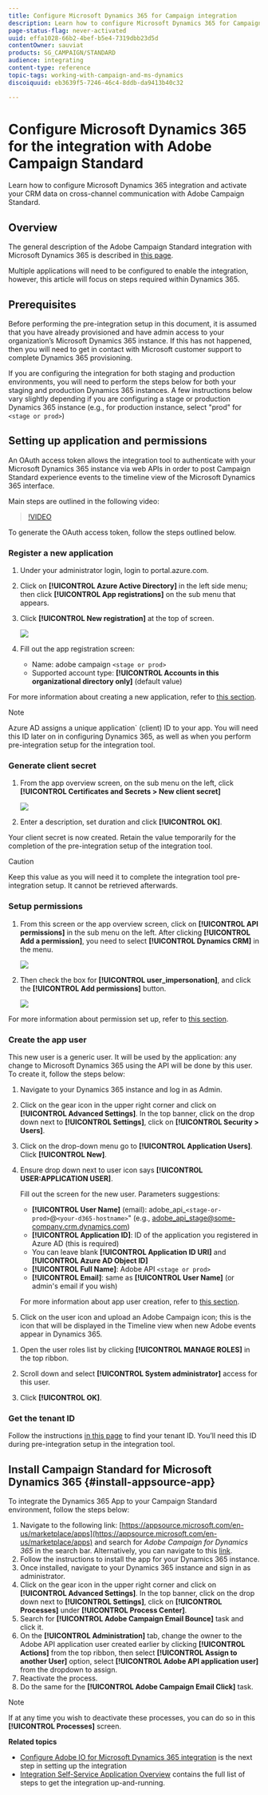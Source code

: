 ```yaml
---
title: Configure Microsoft Dynamics 365 for Campaign integration
description: Learn how to configure Microsoft Dynamics 365 for Campaign integration.
page-status-flag: never-activated
uuid: effa1028-66b2-4bef-b5e4-7319dbb23d5d
contentOwner: sauviat
products: SG_CAMPAIGN/STANDARD
audience: integrating
content-type: reference
topic-tags: working-with-campaign-and-ms-dynamics
discoiquuid: eb3639f5-7246-46c4-8ddb-da9413b40c32

---
```


# Configure Microsoft Dynamics 365 for the integration with Adobe Campaign Standard

Learn how to configure Microsoft Dynamics 365 integration and activate your CRM data on cross-channel communication with Adobe Campaign Standard.

## Overview

The general description of the Adobe Campaign Standard integration with Microsoft Dynamics 365 is described in [this page](../../integrating/using/d365-acs-get-started.md).

Multiple applications will need to be configured to enable the integration, however, this article will focus on steps required within Dynamics 365.  

## Prerequisites

Before performing the pre-integration setup in this document, it is assumed that you have already provisioned and have admin access to your organization’s Microsoft Dynamics 365 instance.  If this has not happened, then you will need to get in contact with Microsoft customer support to complete Dynamics 365 provisioning.

If you are configuring the integration for both staging and production environments, you will need to perform the steps below for both your staging and production Dynamics 365 instances. A few instructions below vary slightly depending if you are configuring a stage or production Dynamics 365 instance (e.g., for production instance, select "prod" for `<stage or prod>`)

## Setting up application and permissions

An OAuth access token allows the integration tool to authenticate with your Microsoft Dynamics 365 instance via web APIs in order to post Campaign Standard experience events to the timeline view of the Microsoft Dynamics 365 interface. 

Main steps are outlined in the following video:

>[!VIDEO](https://video.tv.adobe.com/v/27637)

To generate the OAuth access token, follow the steps outlined below.

### Register a new application

1. Under your administrator login, login to portal.azure.com.  

1. Click on **[!UICONTROL Azure Active Directory]** in the left side menu; then click **[!UICONTROL App registrations]** on the sub menu that appears. 

1. Click **[!UICONTROL New registration]** at the top of screen.

    ![](assets/do-not-localize/MSdynACSIntegration-7.png)

1. Fill out the app registration screen:

    * Name: adobe campaign `<stage or prod>` 
    * Supported account type: **[!UICONTROL Accounts in this organizational directory only]** (default value)

 For more information about creating a new application, refer to [this section](https://docs.microsoft.com/en-us/azure/active-directory/develop/quickstart-register-app).

>[!NOTE]
>
>Azure AD assigns a unique application` (client) ID to your app. You will need this ID later on in configuring Dynamics 365, as well as when you perform pre-integration setup for the integration tool.

### Generate client secret

1. From the app overview screen, on the sub menu on the left, click **[!UICONTROL Certificates and Secrets > New client secret]**

    ![](assets/do-not-localize/MSdynACSIntegration-8.png)

1. Enter a description, set duration and click **[!UICONTROL OK]**.

Your client secret is now created. Retain the value temporarily for the completion of the pre-integration setup of the integration tool.

>[!CAUTION]
>
>Keep this value as you will need it to complete the integration tool pre-integration setup. It cannot be retrieved afterwards.


### Setup permissions

1. From this screen or the app overview screen, click on **[!UICONTROL API permissions]** in the sub menu on the left.  After clicking **[!UICONTROL Add a permission]**,  you need to select **[!UICONTROL Dynamics CRM]** in the menu.

    ![](assets/do-not-localize/MSdynACSIntegration-9.png)

1. Then check the box for **[!UICONTROL user_impersonation]**, and click the **[!UICONTROL Add permissions]** button.

    ![](assets/do-not-localize/MSdynACSIntegration-10.png)

For more information about permission set up, refer to [this section](https://docs.microsoft.com/en-us/azure/active-directory/develop/quickstart-configure-app-access-web-apis#add-permissions-to-access-web-apis).

### Create the app user

This new user is a generic user. It will be used by the application: any change to Microsoft Dynamics 365 using the API will be done by this user. To create it, follow the steps below:

1. Navigate to your Dynamics 365 instance and log in as Admin.

1. Click on the gear icon in the upper right corner and click on **[!UICONTROL Advanced Settings]**. In the top banner, click on the drop down next to **[!UICONTROL Settings]**, click on **[!UICONTROL Security > Users]**.

1. Click on the drop-down menu go to **[!UICONTROL Application Users]**. Click **[!UICONTROL New]**.

1. Ensure drop down next to user icon says **[!UICONTROL USER:APPLICATION USER]**.

    Fill out the screen for the new user.  Parameters suggestions:

    * **[!UICONTROL User Name]** (email): adobe_api_`<stage-or-prod>`@`<your-d365-hostname>`" (e.g., adobe_api_stage@some-company.crm.dynamics.com)
    * **[!UICONTROL Application ID]**: ID of the application you registered in Azure AD (this is required)
    * You can leave blank **[!UICONTROL Application ID URI]** and **[!UICONTROL Azure AD Object ID]**
    * **[!UICONTROL Full Name]**: Adobe API `<stage or prod>` 
    * **[!UICONTROL Email]**: same as **[!UICONTROL User Name]** (or admin's email if you wish)

    For more information about app user creation, refer to [this section](https://docs.microsoft.com/en-gb/power-platform/admin/create-users-assign-online-security-roles#create-an-application-user).

1. Click on the user icon and upload an Adobe Campaign icon; this is the icon that will be displayed in the Timeline view when new Adobe events appear in Dynamics 365.

<!-- **getfile** adobe campaign logo-->

1. Open the user roles list by clicking **[!UICONTROL MANAGE ROLES]** in the top ribbon.

1. Scroll down and select **[!UICONTROL System administrator]** access for this user.

1. Click **[!UICONTROL OK]**.

### Get the tenant ID

Follow the instructions [in this page](https://docs.microsoft.com/en-us/onedrive/find-your-office-365-tenant-id) to find your tenant ID.  You’ll need this ID during pre-integration setup in the integration tool.

## Install Campaign Standard for Microsoft Dynamics 365 {#install-appsource-app}

To integrate the Dynamics 365 App to your Campaign Standard environment, follow the steps below:

1. Navigate to the following link: [https://appsource.microsoft.com/en-us/marketplace/apps](https://appsource.microsoft.com/en-us/marketplace/apps) and search for _Adobe Campaign for Dynamics 365_ in the search bar.
    Alternatively, you can navigate to this [link](https://appsource.microsoft.com/en-us/product/dynamics-365/adobecampaign.re4snj-a4n7-5t6y-a14br-d5d1b?flightCodes=adobesignhide&tab=Overview).
1. Follow the instructions to install the app for your Dynamics 365 instance.
1. Once installed, navigate to your Dynamics 365 instance and sign in as administrator.
1. Click on the gear icon in the upper right corner and click on **[!UICONTROL Advanced Settings]**. In the top banner, click on the drop down next to **[!UICONTROL Settings]**, click on **[!UICONTROL Processes]** under **[!UICONTROL Process Center]**.
1. Search for **[!UICONTROL Adobe Campaign Email Bounce]** task and click it.
1. On the **[!UICONTROL Administration]** tab, change the owner to the Adobe API application user created earlier by clicking **[!UICONTROL Actions]** from the top ribbon, then select **[!UICONTROL Assign to another User]** option, select **[!UICONTROL Adobe API application user]** from the dropdown to assign.
1. Reactivate the process.
1. Do the same for the **[!UICONTROL Adobe Campaign Email Click]** task. 

>[!NOTE]
>
>If at any time you wish to deactivate these processes, you can do so in this **[!UICONTROL Processes]** screen.

**Related topics** 
* [Configure Adobe IO for Microsoft Dynamics 365 integration](../../integrating/using/d365-acs-configure-adobe-io.md) is the next step in setting up the integration
* [Integration Self-Service Application Overview](../../integrating/using/d365-acs-self-service-app-overview.md) contains the full list of steps to get the integration up-and-running.
